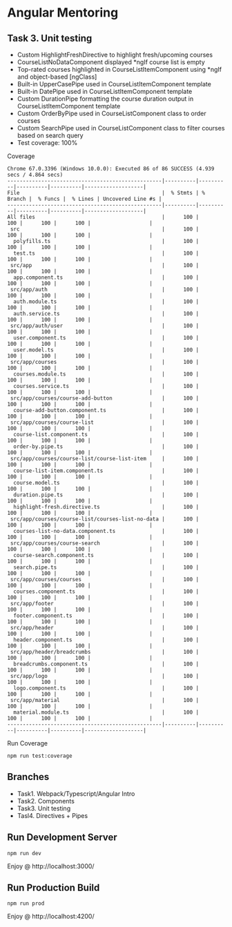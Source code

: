 # Angular Mentoring

## Task 3. Unit testing
- Custom HighlightFreshDirective to highlight fresh/upcoming courses
- CourseListNoDataComponent displayed *ngIf course list is empty
- Top-rated courses highlighted in CourseListItemComponent using *ngIf and object-based [ngClass]
- Built-in UpperCasePipe used in CourseListItemComponent template
- Built-in DatePipe used in CourseListItemComponent template
- Custom DurationPipe formatting the course duration output in CourseListItemComponent template
- Custom OrderByPipe used in CourseListComponent class to order courses
- Custom SearchPipe used in CourseListComponent class to filter courses based on search query
- Test coverage: 100%

Coverage
```
Chrome 67.0.3396 (Windows 10.0.0): Executed 86 of 86 SUCCESS (4.939 secs / 4.864 secs)
--------------------------------------------------|----------|----------|----------|----------|-------------------|
File                                              |  % Stmts | % Branch |  % Funcs |  % Lines | Uncovered Line #s |
--------------------------------------------------|----------|----------|----------|----------|-------------------|
All files                                         |      100 |      100 |      100 |      100 |                   |
 src                                              |      100 |      100 |      100 |      100 |                   |
  polyfills.ts                                    |      100 |      100 |      100 |      100 |                   |
  test.ts                                         |      100 |      100 |      100 |      100 |                   |
 src/app                                          |      100 |      100 |      100 |      100 |                   |
  app.component.ts                                |      100 |      100 |      100 |      100 |                   |
 src/app/auth                                     |      100 |      100 |      100 |      100 |                   |
  auth.module.ts                                  |      100 |      100 |      100 |      100 |                   |
  auth.service.ts                                 |      100 |      100 |      100 |      100 |                   |
 src/app/auth/user                                |      100 |      100 |      100 |      100 |                   |
  user.component.ts                               |      100 |      100 |      100 |      100 |                   |
  user.model.ts                                   |      100 |      100 |      100 |      100 |                   |
 src/app/courses                                  |      100 |      100 |      100 |      100 |                   |
  courses.module.ts                               |      100 |      100 |      100 |      100 |                   |
  courses.service.ts                              |      100 |      100 |      100 |      100 |                   |
 src/app/courses/course-add-button                |      100 |      100 |      100 |      100 |                   |
  course-add-button.component.ts                  |      100 |      100 |      100 |      100 |                   |
 src/app/courses/course-list                      |      100 |      100 |      100 |      100 |                   |
  course-list.component.ts                        |      100 |      100 |      100 |      100 |                   |
  order-by.pipe.ts                                |      100 |      100 |      100 |      100 |                   |
 src/app/courses/course-list/course-list-item     |      100 |      100 |      100 |      100 |                   |
  course-list-item.component.ts                   |      100 |      100 |      100 |      100 |                   |
  course.model.ts                                 |      100 |      100 |      100 |      100 |                   |
  duration.pipe.ts                                |      100 |      100 |      100 |      100 |                   |
  highlight-fresh.directive.ts                    |      100 |      100 |      100 |      100 |                   |
 src/app/courses/course-list/courses-list-no-data |      100 |      100 |      100 |      100 |                   |
  courses-list-no-data.component.ts               |      100 |      100 |      100 |      100 |                   |
 src/app/courses/course-search                    |      100 |      100 |      100 |      100 |                   |
  course-search.component.ts                      |      100 |      100 |      100 |      100 |                   |
  search.pipe.ts                                  |      100 |      100 |      100 |      100 |                   |
 src/app/courses/courses                          |      100 |      100 |      100 |      100 |                   |
  courses.component.ts                            |      100 |      100 |      100 |      100 |                   |
 src/app/footer                                   |      100 |      100 |      100 |      100 |                   |
  footer.component.ts                             |      100 |      100 |      100 |      100 |                   |
 src/app/header                                   |      100 |      100 |      100 |      100 |                   |
  header.component.ts                             |      100 |      100 |      100 |      100 |                   |
 src/app/header/breadcrumbs                       |      100 |      100 |      100 |      100 |                   |
  breadcrumbs.component.ts                        |      100 |      100 |      100 |      100 |                   |
 src/app/logo                                     |      100 |      100 |      100 |      100 |                   |
  logo.component.ts                               |      100 |      100 |      100 |      100 |                   |
 src/app/material                                 |      100 |      100 |      100 |      100 |                   |
  material.module.ts                              |      100 |      100 |      100 |      100 |                   |
--------------------------------------------------|----------|----------|----------|----------|-------------------|
```
Run Coverage
```
npm run test:coverage
```


## Branches
 - Task1. Webpack/Typescript/Angular Intro
 - Task2. Components
 - Task3. Unit testing
 - Tasl4. Directives + Pipes

## Run Development Server
```
npm run dev
```
Enjoy @ http://localhost:3000/

## Run Production Build
```
npm run prod
```
Enjoy @ http://localhost:4200/

